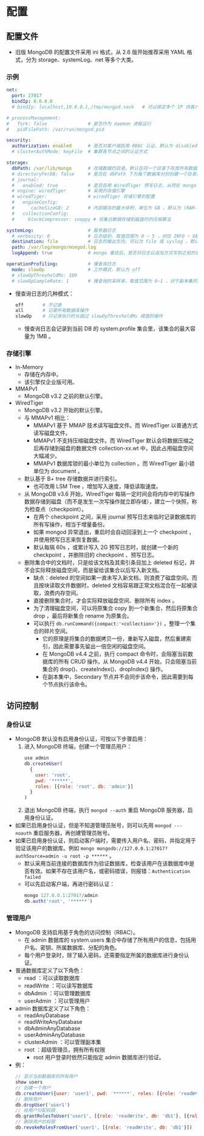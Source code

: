 # 配置

## 配置文件

- 旧版 MongoDB 的配置文件采用 ini 格式，从 2.6 版开始推荐采用 YAML 格式，分为 storage、systemLog、net 等多个大类。

### 示例

```yml
net:
  port: 27017
  bindIp: 0.0.0.0
  # bindIp: localhost,10.0.0.1,/tmp/mongod.sock   # 可以绑定多个 IP 供客户端访问

# processManagement:
#   fork: false               # 是否作为 daemon 进程运行
#   pidFilePath: /var/run/mongod.pid

security:
  authorization: enabled      # 是否对客户端启用 RBAC 认证，默认为 disabled
  # clusterAuthMode: keyFile  # 集群各节点之间的认证方式

storage:
  dbPath: /var/lib/mongo      # 存储数据的目录。默认在同一个目录下存放所有数据库的各个集合的数据文件 collection-xx.wt 和 index-xx.wt
  # directoryPerDB: false     # 是否在 dbPath 下为每个数据库分别创建一个目录来存放数据文件。在 MongoDB 首次运行之后，不方便修改该配置参数
  # journal:
  #   enabled: true           # 是否启用 WiredTiger 预写日志，从而在 mongo 异常重启时自动恢复数据文件，默认为 true
  # engine: wiredTiger        # 采用的存储引擎
  # wiredTiger:               # wiredTiger 存储引擎的配置
  #   engineConfig:
  #      cacheSizeGB: 2       # 内部缓存的最大体积，单位为 GB 。默认为 (RAM-1GB)*50% ，至少为 0.25GB
  #   collectionConfig:
  #     blockCompressor: snappy # 将集合数据存储到磁盘时的压缩算法

systemLog:                    # 服务器日志
  # verbosity: 0              # 日志级别，取值范围为 0 ~ 5 ，对应 INFO ~ DEBUG
  destination: file           # 日志的输出方向，可以为 file 或 syslog 。默认输出到 stdout
  path: /var/log/mongo/mongod.log
  logAppend: true             # mongo 重启后，是否将日志以追加方式写到之前的日志文件。默认为 false ，会备份之前你的日志文件，并创建新的日志文件

operationProfiling:           # 慢查询日志
  mode: slowOp                # 工作模式，默认为 off
  # slowOpThresholdMs: 100
  # slowOpSampleRate: 1       # 慢查询的采样率，取值范围为 0~1 。对于副本集的从节点，采样率总是 1
```
- 慢查询日志的几种模式：
  ```sh
  off       # 不记录
  all       # 记录所有数据库操作
  slowOp    # 只记录执行时长超过 slowOpThresholdMs 阈值的操作
  ```
  - 慢查询日志会记录到当前 DB 的 system.profile 集合里，该集合的最大容量为 1MB 。

### 存储引擎

- In-Memory
  - 存储在内存中。
  - 该引擎仅企业版可用。
- MMAPv1
  - MongoDB v3.2 之前的默认引擎。
- WiredTiger
  - MongoDB v3.2 开始的默认引擎。
  - 与 MMAPv1 相比：
    - MMAPv1 基于 MMAP 技术读写磁盘文件。而 WiredTiger 以普通方式读写磁盘文件。
    - MMAPv1 不支持压缩磁盘文件。而 WiredTiger 默认会将数据压缩之后再存储到磁盘的数据文件 collection-xx.wt 中，因此占用磁盘空间大幅减少。
    - MMAPv1 数据库锁的最小单位为 collection 。而 WiredTiger 最小锁单位为 document 。
  - 默认基于 B+ tree 存储数据并进行索引。
    - 也可改用 LSM Tree ，增加写入速度，降低读取速度。
  - 从 MongoDB v3.6 开始，WiredTiger 每隔一定时间会将内存中的写操作数据存储到磁盘（而不是发生一次写操作就立即存储），建立一个快照，称为检查点（checkpoint）。
    - 在两个 checkpoint 之间，采用 journal 预写日志来临时记录数据库的所有写操作，相当于增量备份。
    - 如果 mongod 异常退出，重启时会自动回滚到上一个 checkpoint ，并使用预写日志来恢复数据。
    - 默认每隔 60s ，或累计写入 2G 预写日志时，就创建一个新的 checkpoint ，并删除旧的 checkpoint 、预写日志。
  - 删除集合中的文档时，只是给该文档及其索引条目加上 deleted 标记，并不会实际释放磁盘空间，而是留给该集合以后写入新文档。
    - 缺点：deleted 的空间如果一直未写入新文档，则浪费了磁盘空间。而且按块读取文件数据时，deleted 文档容易跟正常文档混合在一起被读取，浪费内存空间。
    - 直接删除集合时，才会实际释放磁盘空间、删除所有 index 。
    - 为了清理磁盘空间，可以将原集合 copy 到一个新集合，然后将原集合 drop ，最后将新集合 rename 为原集合。
    - 可以执行 `db.runCommand({compact:'<collection>'})` ，整理一个集合的碎片空间。
      - 它的原理是将集合的数据拷贝一份，重新写入磁盘，然后重建索引，因此需要事先留出一倍空闲的磁盘空间。
      - 在 MongoDB v4.4 之前，执行 compact 命令时，会阻塞当前数据库的所有 CRUD 操作。从 MongoDB v4.4 开始，只会阻塞当前集合的 drop()、createIndex()、dropIndex() 操作。
      - 在副本集中，Secondary 节点并不会同步该命令，因此需要到每个节点执行该命令。

## 访问控制

### 身份认证

- MongoDB 默认没有启用身份认证，可按以下步骤启用：
  1. 进入 MongoDB 终端，创建一个管理员用户：
      ```js
      use admin
      db.createUser(
        {
          user: 'root',
          pwd: '******',
          roles: [{role: 'root', db: 'admin'}]
        }
      )
      ```
  2. 退出 MongoDB 终端，执行 `mongod --auth` 重启 MongoDB 服务器，启用身份认证。
- 如果已启用身份认证，但是不知道管理员账号，则可以先用 `mongod ---noauth` 重启服务器，再创建管理员账号。
- 如果已启用身份认证，则启动客户端时，需要传入用户名、密码，并指定用于验证该用户的数据库。例如 `mongo mongodb://127.0.0.1:27017?authSource=admin -u root -p ******` 。
  - 默认采用当前连接的数据库作为验证数据库，检查该用户在该数据库中是否有效。如果不存在该用户名，或密码错误，则报错：`Authentication failed`
  - 可以先启动客户端，再进行密码认证：
    ```js
    mongo 127.0.0.1:27017/admin
    db.auth('root', '******')
    ```

### 管理用户

- MongoDB 支持启用基于角色的访问控制（RBAC）。
  - 在 admin 数据库的 system.users 集合中存储了所有用户的信息，包括用户名、密钥、所属数据库、分配的角色。
  - 每个用户登录时，除了输入密码，还需要指定所属的数据库进行身份认证。
- 普通数据库定义了以下角色：
  - read ：可以读取数据库
  - readWrite ：可以读写数据库
  - dbAdmin ：可以管理数据库
  - userAdmin ：可以管理用户
- admin 数据库定义了以下角色：
  - readAnyDatabase
  - readWriteAnyDatabase
  - dbAdminAnyDatabase
  - userAdminAnyDatabase
  - clusterAdmin ：可以管理副本集
  - root ：超级管理员，拥有所有权限
    - root 用户登录时依然只能指定 admin 数据库进行验证。
- 例：
  ```js
  // 显示当前数据库的所有用户
  show users
  // 创建一个用户
  db.createUser({user: 'user1', pwd: '******', roles: [{role: 'readWrite', db: 'db1'}]})
  // 删除用户
  db.dropUser('user1')
  // 给用户分配权限
  db.grantRolesToUser('user1', [{role: 'readWrite', db: 'db1'}, [{role: 'read', db: 'db2'}])
  // 删除用户的权限
  db.revokeRolesFromUser('user1', [{role: 'readWrite', db: 'db1'}])
  ```

